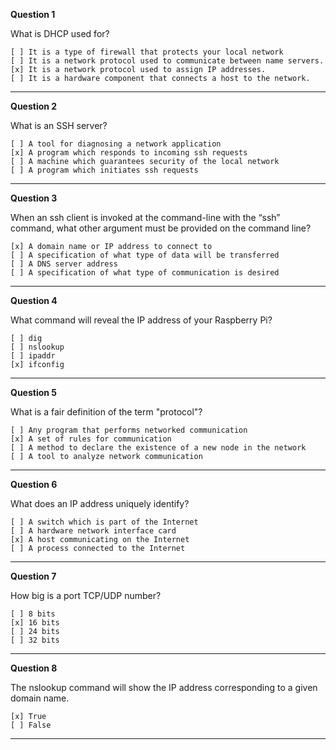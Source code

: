 **Question 1**

What is DHCP used for?

    [ ] It is a type of firewall that protects your local network
    [ ] It is a network protocol used to communicate between name servers.
    [x] It is a network protocol used to assign IP addresses.
    [ ] It is a hardware component that connects a host to the network.

-------------------------------------------------------------------------------

**Question 2**

What is an SSH server?

    [ ] A tool for diagnosing a network application
    [x] A program which responds to incoming ssh requests
    [ ] A machine which guarantees security of the local network
    [ ] A program which initiates ssh requests

-------------------------------------------------------------------------------

**Question 3**

When an ssh client is invoked at the command-line with the “ssh” command, what other argument must be provided on the command line?

    [x] A domain name or IP address to connect to
    [ ] A specification of what type of data will be transferred
    [ ] A DNS server address
    [ ] A specification of what type of communication is desired

-------------------------------------------------------------------------------

**Question 4**

What command will reveal the IP address of your Raspberry Pi?

    [ ] dig
    [ ] nslookup
    [ ] ipaddr
    [x] ifconfig

-------------------------------------------------------------------------------

**Question 5**

What is a fair definition of the term "protocol"?

    [ ] Any program that performs networked communication
    [x] A set of rules for communication
    [ ] A method to declare the existence of a new node in the network
    [ ] A tool to analyze network communication

-------------------------------------------------------------------------------

**Question 6**

What does an IP address uniquely identify?

    [ ] A switch which is part of the Internet
    [ ] A hardware network interface card
    [x] A host communicating on the Internet
    [ ] A process connected to the Internet

-------------------------------------------------------------------------------

**Question 7**

How big is a port TCP/UDP number?

    [ ] 8 bits
    [x] 16 bits
    [ ] 24 bits
    [ ] 32 bits

-------------------------------------------------------------------------------

**Question 8**

The nslookup command will show the IP address corresponding to a given domain name.

    [x] True
    [ ] False

-------------------------------------------------------------------------------